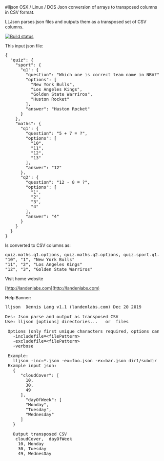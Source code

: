 #lljson
OSX / Linux / DOS  Json conversion of arrays to transposed columns in CSV format. 

LLJson parses json files and outputs them as a transposed set of CSV columns. 

  [![Build status](https://travis-ci.org/landenlabs/lljson.svg?branch=master)](https://travis-ci.org/landenlabs/lljson)
  
  
This input json file:

<pre>
{
  "quiz": {
    "sport": {
      "q1": {
        "question": "Which one is correct team name in NBA?",
        "options": [
          "New York Bulls",
          "Los Angeles Kings",
          "Golden State Warriros",
          "Huston Rocket"
        ],
        "answer": "Huston Rocket"
      }
    },
    "maths": {
      "q1": {
        "question": "5 + 7 = ?",
        "options": [
          "10",
          "11",
          "12",
          "13"
        ],
        "answer": "12"
      },
      "q2": {
        "question": "12 - 8 = ?",
        "options": [
          "1",
          "2",
          "3",
          "4"
        ],
        "answer": "4"
      }
    }
  }
}
</pre>

Is converted to CSV columns as:
<pre>
quiz.maths.q1.options, quiz.maths.q2.options, quiz.sport.q1.options
"10", "1", "New York Bulls"
"11", "2", "Los Angeles Kings"
"12", "3", "Golden State Warriros"
</pre>

Visit home website

[http://landenlabs.com](http://landenlabs.com)


Help Banner:
<pre>
lljson  Dennis Lang v1.1 (landenlabs.com) Dec 20 2019

Des: Json parse and output as transposed CSV
Use: lljson [options] directories...   or  files

 Options (only first unique characters required, options can be repeated):
   -includefile=&lt;filePattern>
   -excludefile=&lt;filePattern>
   -verbose

 Example:
   lljson -inc=*.json -ex=foo.json -ex=bar.json dir1/subdir dir2 file1.json file2.json
 Example input json:
   {
      "cloudCover": [
        10,
        30,
        49
      ],
        "dayOfWeek": [
        "Monday",
        "Tuesday",
        "Wednesday"
      ]
   }

   Output transposed CSV
    cloudCover,  dayOfWeek
     10, Monday
     30, Tuesday
     49, WednesDay

</pre>
